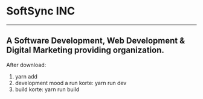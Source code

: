 # SoftSync INC

---

## A Software Development, Web Development & Digital Marketing providing organization.


After download:
1. yarn add
2. development mood a run korte: yarn run dev
3. build korte: yarn run build

